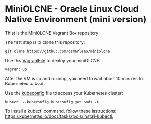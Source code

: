 # MiniOLCNE - Oracle Linux Cloud Native Environment (mini version)
Thist is the MiniOLCNE Vagrant Box repository

The first step is to clone this repository:

    git clone https://github.com/osmarleao/miniolcne

Use this [VagrantFile](https://github.com/osmarleao/miniolcne/blob/master/Vagrantfile) to deploy your miniOLCNE:

    vagrant up

After the VM is up and running, you need to wait about 10 minutes to Kubernetes to boot.

Use the [kubeconfig](https://github.com/osmarleao/miniolcne/blob/master/kubeconfig) file to access your Kubernetes cluster:

    kubectl --kubeconfig kubeconfig get pods -A

To install a kubectl command, follow these instructions: https://kubernetes.io/docs/tasks/tools/install-kubectl/

